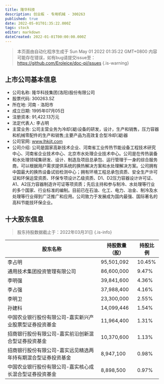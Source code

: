 ```yaml
---
title: 隆华科技
description: 创业板 - 专用机械 - 300263
published: true
date: 2022-05-01T01:35:22.000Z
tags: stock
editor: markdown
dateCreated: 2022-01-01T00:00:00.000Z
---
```


> 本页面由自动化程序生成于 Sun May 01 2022 01:35:22 GMT+0800
> 内容可能存在错误，如有bug请提交issue至：https://github.com/Eroleice/doc-pi/issues
{.is-warning}

## 上市公司基本信息
- 公司名称: 隆华科技集团(洛阳)股份有限公司
- 股票代码: 300263.SZ
- 所在地: 河南 - 洛阳市
- 成立日期: 1995年07月05日
- 注册资本: 91,422.13万元
- 法定代表人: 李占明
- 主营业务: 公司主营业务为冷却(凝)设备的研发，设计，生产和销售，压力容器和机械零配件的生产和销售;主要产品为高效复合型冷却(凝)器
- 公司官网: www.lhkjjt.com
- 公司介绍: 公司是国家高新技术企业、河南省工业传热节能设备工程技术研究中心、河南省企业技术中心、北京市水处理企业技术中心。公司是在传热装备和水处理领域集研发、设计、制造及项目总承包、运行管理于一身的综合服务商，可以根据用户需求提供系统的换热解决方案和水处理解决方案。公司拥有中国最大的换热设备试验检测中心；拥有环境工程总承包资质、安全生产许可证和环保运营资质、环保专项设计乙级资质、D1、D2压力容器设计许可证、A1、A2压力容器制造许可证等项资质；先后主持和参与制冷、水处理等行业的多个国家、行业标准的编制。目前已在石油、化工、电力、冶金、制冷及水处理等行业得到广泛推广和应用。公司致力于发展成为国内最强、国际著名的高科节能技环保企业。


## 十大股东信息
> 股东持股数据截止于：2022年03月31日
{.is-info}

| 股东名称 | 持股数量（股） | 持股比例 |
| --- | --- | --- |
| 李占明 | 95,501,092 | 10.45% |
| 通用技术集团投资管理有限公司 | 86,600,000 | 9.47% |
| 李明强 | 39,841,600 | 4.36% |
| 李占强 | 37,988,400 | 4.16% |
| 李明卫 | 23,300,000 | 2.55% |
| 孙建科 | 14,099,446 | 1.54% |
| 中国农业银行股份有限公司-嘉实新兴产业股票型证券投资基金 | 11,964,400 | 1.31% |
| 招商银行股份有限公司-嘉实前沿创新混合型证券投资基金 | 10,370,600 | 1.13% |
| 招商银行股份有限公司-嘉实远见精选两年持有期混合型证券投资基金 | 8,947,100 | 0.98% |
| 中国农业银行股份有限公司-嘉实核心成长混合型证券投资基金 | 8,898,500 | 0.97% |




